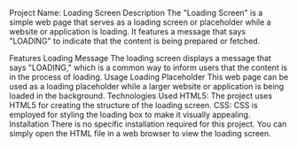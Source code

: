 Project Name: Loading Screen
Description
The "Loading Screen" is a simple web page that serves as a loading screen or placeholder while a website or application is loading. It features a message that says "LOADING" to indicate that the content is being prepared or fetched.

Features
Loading Message
The loading screen displays a message that says "LOADING," which is a common way to inform users that the content is in the process of loading.
Usage
Loading Placeholder
This web page can be used as a loading placeholder while a larger website or application is being loaded in the background.
Technologies Used
HTML5: The project uses HTML5 for creating the structure of the loading screen.
CSS: CSS is employed for styling the loading box to make it visually appealing.
Installation
There is no specific installation required for this project. You can simply open the HTML file in a web browser to view the loading screen.





